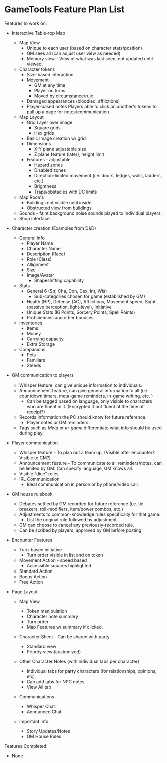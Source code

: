 # GameTools Feature Plan List
Features to work on:
* Interactive Table-top Map
    * Map View 
        * Unique to each user (based on character stats/position)
        * GM sees all (can adjust user view as needed)
        * Memory view - View of what was last seen, not updated until viewed. 
    * Character tokens
        * Size-based interaction
        * Movement
            * GM at any time
            * Player on turns
            * Moved by circumstance/rule
        * Damaged appearances (bloodied, afflictions)
        * Player-based notes
            Players able to click on another's tokens to pull up a page for notes/communication. 
    * Map Layout
        * Grid Layer over image
            * Square grids
            * Hex grids
        * Basic Image creation w/ grid
        * Dimensions
            * X-Y plane adjustable size
            * Z plane feature (later), height limit
        * Features - adjustable
            * Hazard zones
            * Disabled zones
            * Direction-limited movement (i.e. doors, ledges, walls, ladders, etc.)
            * Brightness
            * Traps/obstacles with DC limits
    * Map Rooms
        * Buildings not visible until inside
        * Obstructed view from buildings
    * Sounds - faint background noise sounds played to individual players.
    * Shop interface

* Character creation (Examples from D&D)
    * General Info
        * Player Name
        * Character Name 
        * Description (Race)
        * Role (Class)
        * Allignment
        * Size
        * Image/Avatar
            * Shapeshifting capability
    * Stats
        * General 6 (Str, Cha, Con, Dex, Int, Wis)
            * Sub-categories chosen for game (established by GM)
        * Health (HP), Defense (AC), Afflictions, Movement speed, Sight (passive perception, light-level), Initiative
        * Unique Stats (Ki Points, Sorcery Points, Spell Points)
        * Proficiencies and other bonuses
    * Inventories
        * Items
        * Money
        * Carrying capacity
        * Extra Storage
    * Companions 
        * Pets
        * Familiars
        * Steeds

* GM communication to players
    * Whisper feature, can give unique information to individuals.
    * Announcement feature, can give general information to all (i.e. countdown timers, meta-game reminders, in-game writing, etc. )
        * Can be tagged based on language, only visible to characters who are fluent in it. (Encrypted if not fluent at the time of receipt?)
    * Records information the PC should know for future reference. 
        * Player notes or GM reminders.  
    * Tags such as *Meta* or *in-game* differentiate what info should be used during play. 

* Player communication 
    * Whisper feature - To plan out a team up, (Visible after encounter? Visible to GM?)
    * Announcement feature - To communicate to all reminders/notes, can be limited by GM. Can specify language, GM knows all. 
    * Visible "dice" roles. 
    * IRL Communication
        * Ideal communication in person or by phone/video call. 

* GM house rulebook
    * Debates settled by GM recorded for future reference (i.e. tie-breakers, roll-modifiers, item/power combos, etc.)
    * Adjustments to common-knowledge rules specifically for that game.
        * List the original rule followed by adjustment.  
    * GM can choose to cancel any previously-recorded rule. 
    * Can be scribed by players, approved by GM before posting. 

* Encounter Features
    * Turn-based initiative
        * Turn order visible in list and on token
    * Movement Action - speed based
        * Accessible squares highlighted
    * Standard Action 
    * Bonus Action
    * Free Action

* Page Layout
    * Map View
        * Token manipulation
        * Character note summary
        * Turn order
        * Map Features w/ summary if clicked. 

    * Character Sheet - Can be shared with party
        * Standard view
        * Priority view (customized)
    * Other Character Notes (with individual tabs per character)
        * Individual tabs for party characters (for relationships, opinions, etc)
        * Can add tabs for NPC notes.
        * View All tab
    * Communications
        * Whisper Chat
        * Announced Chat
    * Important info
        * Story Updates/Notes
        * GM House Rules

Features Completed: 
* None